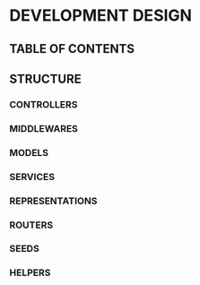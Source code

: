 # DEVELOPMENT DESIGN
## TABLE OF CONTENTS
## STRUCTURE
### CONTROLLERS
### MIDDLEWARES
### MODELS
### SERVICES
### REPRESENTATIONS
### ROUTERS
### SEEDS
### HELPERS
